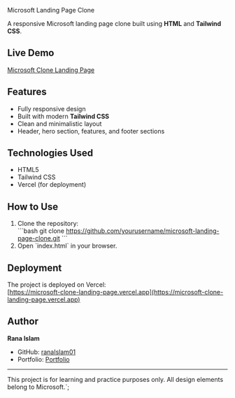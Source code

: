 
Microsoft Landing Page Clone

A responsive Microsoft landing page clone built using **HTML** and **Tailwind CSS**.

## Live Demo

[Microsoft Clone Landing Page](https://microsoft-clone-landing-page.vercel.app)

## Features

- Fully responsive design
- Built with modern **Tailwind CSS**
- Clean and minimalistic layout
- Header, hero section, features, and footer sections

## Technologies Used

- HTML5
- Tailwind CSS
- Vercel (for deployment)

## How to Use

1. Clone the repository:  
   \`\`\`bash
   git clone https://github.com/yourusername/microsoft-landing-page-clone.git
   \`\`\`
2. Open \`index.html\` in your browser.  

## Deployment

The project is deployed on Vercel:  
[https://microsoft-clone-landing-page.vercel.app](https://microsoft-clone-landing-page.vercel.app)

## Author

**Rana Islam**  
- GitHub: [ranaIslam01](https://github.com/ranaIslam01)  
- Portfolio: [Portfolio](https://rana-portfolio-main.vercel.app)  

---

This project is for learning and practice purposes only. All design elements belong to Microsoft.`;
